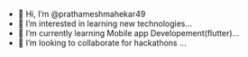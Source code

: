 - 👋 Hi, I’m @prathameshmahekar49
- 👀 I’m interested in learning new technologies...
- 🌱 I’m currently learning Mobile app Developement(flutter)...
- 💞️ I’m looking to collaborate for hackathons ...
<!---- 📫 How to reach me ...
- 😄 Pronouns: ...
- ⚡ Fun fact: ...

<!---
prathameshmahekar49/prathameshmahekar49 is a ✨ special ✨ repository because its `README.md` (this file) appears on your GitHub profile.
You can click the Preview link to take a look at your changes.
--->

